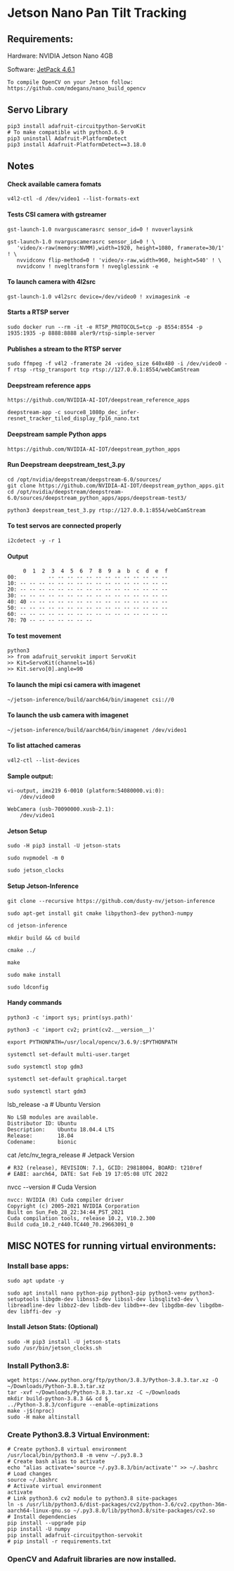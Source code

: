 # Jetson Nano  Pan Tilt Tracking

## Requirements:
Hardware: NVIDIA Jetson Nano 4GB

Software: [JetPack 4.6.1](https://developer.nvidia.com/embedded/downloads/) 

	To compile OpenCV on your Jetson follow:
	https://github.com/mdegans/nano_build_opencv

## Servo Library
	pip3 install adafruit-circuitpython-ServoKit
	# To make compatible with python3.6.9
	pip3 uninstall Adafruit-PlatformDetect
	pip3 install Adafruit-PlatformDetect==3.18.0

## Notes

#### Check available camera fomats
	v4l2-ctl -d /dev/video1 --list-formats-ext

#### Tests CSI camera with gstreamer
	gst-launch-1.0 nvarguscamerasrc sensor_id=0 ! nvoverlaysink
	
	gst-launch-1.0 nvarguscamerasrc sensor_id=0 ! \
	   'video/x-raw(memory:NVMM),width=1920, height=1080, framerate=30/1' ! \
	   nvvidconv flip-method=0 ! 'video/x-raw,width=960, height=540' ! \
	   nvvidconv ! nvegltransform ! nveglglessink -e

#### To launch camera with 4l2src
	gst-launch-1.0 v4l2src device=/dev/video0 ! xvimagesink -e

#### Starts a RTSP server
	sudo docker run --rm -it -e RTSP_PROTOCOLS=tcp -p 8554:8554 -p 1935:1935 -p 8888:8888 aler9/rtsp-simple-server

#### Publishes a stream to the RTSP server
	sudo ffmpeg -f v4l2 -framerate 24 -video_size 640x480 -i /dev/video0 -f rtsp -rtsp_transport tcp rtsp://127.0.0.1:8554/webCamStream
	   
#### Deepstream reference apps
	https://github.com/NVIDIA-AI-IOT/deepstream_reference_apps
	
	deepstream-app -c source8_1080p_dec_infer-resnet_tracker_tiled_display_fp16_nano.txt
	
#### Deepstream sample Python apps
	https://github.com/NVIDIA-AI-IOT/deepstream_python_apps

#### Run Deepstream deepstream_test_3.py
	cd /opt/nvidia/deepstream/deepstream-6.0/sources/
	git clone https://github.com/NVIDIA-AI-IOT/deepstream_python_apps.git
	cd /opt/nvidia/deepstream/deepstream-6.0/sources/deepstream_python_apps/apps/deepstream-test3/
	
	python3 deepstream_test_3.py rtsp://127.0.0.1:8554/webCamStream

#### To test servos are connected properly
	i2cdetect -y -r 1

#### Output
	     0  1  2  3  4  5  6  7  8  9  a  b  c  d  e  f
	00:          -- -- -- -- -- -- -- -- -- -- -- -- -- 
	10: -- -- -- -- -- -- -- -- -- -- -- -- -- -- -- -- 
	20: -- -- -- -- -- -- -- -- -- -- -- -- -- -- -- -- 
	30: -- -- -- -- -- -- -- -- -- -- -- -- -- -- -- -- 
	40: 40 -- -- -- -- -- -- -- -- -- -- -- -- -- -- -- 
	50: -- -- -- -- -- -- -- -- -- -- -- -- -- -- -- -- 
	60: -- -- -- -- -- -- -- -- -- -- -- -- -- -- -- -- 
	70: 70 -- -- -- -- -- -- --

#### To test movement
	python3
	>> from adafruit_servokit import ServoKit
	>> Kit=ServoKit(channels=16)
	>> Kit.servo[0].angle=90

#### To launch the mipi csi camera with imagenet
	~/jetson-inference/build/aarch64/bin/imagenet csi://0

#### To launch the usb camera with imagenet
	~/jetson-inference/build/aarch64/bin/imagenet /dev/video1 

#### To list attached cameras
	v4l2-ctl --list-devices

#### Sample output:
	vi-output, imx219 6-0010 (platform:54080000.vi:0):
		/dev/video0

	WebCamera (usb-70090000.xusb-2.1):
		/dev/video1

#### Jetson Setup
	sudo -H pip3 install -U jetson-stats

	sudo nvpmodel -m 0

	sudo jetson_clocks

#### Setup Jetson-Inference
	git clone --recursive https://github.com/dusty-nv/jetson-inference
	
	sudo apt-get install git cmake libpython3-dev python3-numpy

	cd jetson-inference

	mkdir build && cd build

	cmake ../

	make

	sudo make install

	sudo ldconfig

#### Handy commands

	python3 -c 'import sys; print(sys.path)'

	python3 -c 'import cv2; print(cv2.__version__)'

	export PYTHONPATH=/usr/local/opencv/3.6.9/:$PYTHONPATH

	systemctl set-default multi-user.target

	sudo systemctl stop gdm3

	systemctl set-default graphical.target

	sudo systemctl start gdm3

lsb_release -a # Ubuntu Version

	No LSB modules are available.
	Distributor ID: Ubuntu
	Description:    Ubuntu 18.04.4 LTS
	Release:        18.04
	Codename:       bionic

cat /etc/nv_tegra_release # Jetpack Version

	# R32 (release), REVISION: 7.1, GCID: 29818004, BOARD: t210ref 
	# EABI: aarch64, DATE: Sat Feb 19 17:05:08 UTC 2022

nvcc --version # Cuda Version

	nvcc: NVIDIA (R) Cuda compiler driver
	Copyright (c) 2005-2021 NVIDIA Corporation
	Built on Sun_Feb_28_22:34:44_PST_2021
	Cuda compilation tools, release 10.2, V10.2.300
	Build cuda_10.2_r440.TC440_70.29663091_0

## MISC NOTES for running virtual environments:

### Install base apps:

	sudo apt update -y

	sudo apt install nano python-pip python3-pip python3-venv python3-setuptools libgdm-dev libnss3-dev libssl-dev libsqlite3-dev \
	libreadline-dev libbz2-dev libdb-dev libdb++-dev libgdbm-dev libgdbm-dev libffi-dev -y

#### Install Jetson Stats: (Optional)

	sudo -H pip3 install -U jetson-stats
	sudo /usr/bin/jetson_clocks.sh

### Install Python3.8:

	wget https://www.python.org/ftp/python/3.8.3/Python-3.8.3.tar.xz -O ~/Downloads/Python-3.8.3.tar.xz
	tar -xvf ~/Downloads/Python-3.8.3.tar.xz -C ~/Downloads
	mkdir build-python-3.8.3 && cd $_
	../Python-3.8.3/configure --enable-optimizations
	make -j$(nproc)
	sudo -H make altinstall

### Create Python3.8.3 Virtual Environment:

	# Create python3.8 virtual environment
	/usr/local/bin/python3.8 -m venv ~/.py3.8.3
	# Create bash alias to activate
	echo "alias activate='source ~/.py3.8.3/bin/activate'" >> ~/.bashrc
	# Load changes
	source ~/.bashrc
	# Activate virtual environment
	activate
	# Link python3.6 cv2 module to python3.8 site-packages
	ln -s /usr/lib/python3.6/dist-packages/cv2/python-3.6/cv2.cpython-36m-aarch64-linux-gnu.so ~/.py3.8.0/lib/python3.8/site-packages/cv2.so
	# Install dependencies
	pip install --upgrade pip
	pip install -U numpy 
	pip install adafruit-circuitpython-servokit
	# pip install -r requirements.txt

### OpenCV and Adafruit libraries are now installed. 
